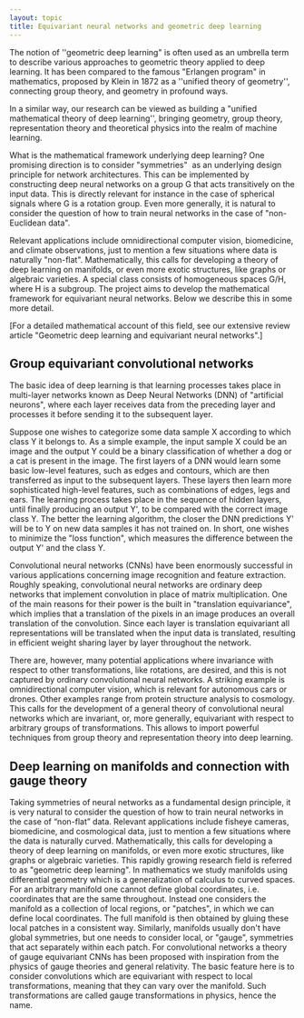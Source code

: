 ```yaml
---
layout: topic
title: Equivariant neural networks and geometric deep learning
---
```


The notion of ''geometric deep learning" is often used as an umbrella term to
describe various approaches to geometric theory applied to deep learning. It
has been compared to the famous "Erlangen program" in mathematics, proposed by
Klein in 1872 as a ''unified theory of geometry'', connecting group theory, and
geometry in profound ways.

In a similar way, our research can be viewed as building a "unified
mathematical theory of deep learning'', bringing geometry, group theory,
representation theory and theoretical physics into the realm of machine
learning.

What is the  mathematical framework underlying deep learning? One promising
direction is to consider "symmetries"  as an underlying design principle for
network architectures. This can be implemented by  constructing  deep neural
networks on a group G that acts transitively on the input data. This is
directly relevant for instance in the case of spherical signals where G is
a rotation group. Even more generally,  it is natural to consider the question
of how to train neural networks in the case of "non-Euclidean data".

Relevant applications include omnidirectional computer vision, biomedicine, and
climate observations, just to mention a few situations where data is naturally
"non-flat". Mathematically, this calls for developing a theory of deep learning
on  manifolds, or even more exotic structures, like graphs or algebraic
varieties. A special class consists of homogeneous spaces G/H, where H is
a subgroup. The project aims to develop the mathematical framework for
equivariant neural networks. Below we describe this in some more detail.

[For a detailed mathematical account of this field, see our extensive review
article "Geometric deep learning and equivariant neural networks".]

## Group equivariant convolutional networks


The basic idea of deep learning is that  learning processes takes place in
multi-layer networks known as Deep Neural Networks (DNN) of "artificial
neurons", where each layer receives data from the preceding layer and processes
it before sending it to the subsequent layer.

Suppose one wishes to categorize some data sample X according to which class
Y it belongs to. As a simple example, the input sample X could be an image and
the output Y could be a binary classification of whether a dog or a cat is
present in the image. The first layers of a DNN would learn some basic
low-level features, such as edges and contours, which are then transferred as
input to the subsequent layers. These layers then learn more sophisticated
high-level features, such as combinations of edges, legs and ears. The learning
process takes place in the sequence of hidden layers, until finally producing
an output Y', to be compared with the correct image class Y. The better the
learning algorithm, the closer the DNN predictions Y' will be to Y on new data
samples it has not trained on. In short, one wishes to minimize the "loss
function", which measures the difference between the output Y' and the class Y.

Convolutional neural networks (CNNs) have been enormously successful in various
applications concerning image recognition and feature extraction. Roughly
speaking, convolutional neural networks are ordinary deep networks that
implement convolution in place of matrix multiplication. One of the main
reasons for their power is the built in "translation equivariance", which
implies that a translation of the pixels in an image produces an overall
translation of the convolution. Since each layer is translation equivariant all
representations will be translated when the input data is translated, resulting
in efficient weight sharing layer by layer throughout the network.

There are, however, many potential applications where invariance with respect
to other transformations, like rotations, are desired, and this is not captured
by ordinary convolutional neural networks. A striking example is
omnidirectional computer vision, which is relevant for autonomous cars or
drones.  Other examples range from protein structure analysis to cosmology.
This calls for the development of a general theory of convolutional neural
networks which are invariant, or, more generally, equivariant with respect to
arbitrary groups of transformations. This allows to import powerful techniques
from group theory and representation theory into deep learning.

## Deep learning on manifolds and connection with gauge theory
Taking symmetries of neural networks as a fundamental design principle, it is very
natural to consider the question of how to train neural networks in the case of
“non-flat” data. Relevant applications include fisheye cameras, biomedicine,
and cosmological data, just to mention a few situations where the data is
naturally curved. Mathematically, this calls for developing a theory of deep
learning on manifolds, or even more exotic structures, like graphs or algebraic
varieties. This rapidly growing research field is referred to as "geometric
deep learning". In mathematics we study manifolds using differential geometry
which is a generalization of calculus to curved spaces. For an arbitrary
manifold one cannot define global coordinates, i.e. coordinates that are the
same throughout. Instead one considers the manifold as a collection of local
regions, or "patches", in which we can define local coordinates. The full
manifold is then obtained by gluing these local patches in a consistent way.
Similarly, manifolds usually don't have global symmetries, but one needs to
consider local, or "gauge", symmetries that act separately within each patch.
For convolutional networks a theory of gauge equivariant CNNs has been proposed
with inspiration from the physics of gauge theories and general relativity. The
basic feature here is to consider convolutions which are equivariant with
respect to local transformations, meaning that they can vary over the manifold.
Such transformations are called gauge transformations in physics, hence the
name.

